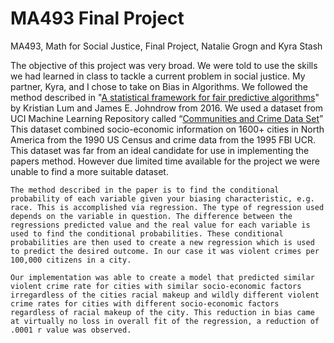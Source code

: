 # MA493 Final Project
MA493, Math for Social Justice, Final Project, Natalie Grogn and Kyra Stash

The objective of this project was very broad. We were told to use the skills we had learned in class to tackle a current problem in social justice. My partner, Kyra, and I chose to take on Bias in Algorithms. We followed the method described in "[A statistical framework for fair predictive algorithms](https://arxiv.org/pdf/1610.08077.pdf)" by Kristian Lum and James E. Johndrow from 2016.  We used a dataset from UCI Machine Learning Repository called “[Communities and Crime Data Set](https://archive.ics.uci.edu/ml/datasets/communities+and+crime#::text=UCI%20Machine%20Learning%20Repository%3A%20Communities%20and%20Crime%20Data%20Set&text=Abstract%3A%20Communities%20within%20the%20United,from%20the%201995%20FBI%20UCR)” This dataset combined socio-economic information on 1600+ cities in North America from the 1990 US Census and crime data from the 1995 FBI UCR. This dataset was far from an ideal candidate for use in implementing the papers method. However due limited time available for the project we were unable to find a more suitable dataset. 
	
	The method described in the paper is to find the conditional probability of each variable given your biasing characteristic, e.g. race. This is accomplished via regression. The type of regression used depends on the variable in question. The difference between the regressions predicted value and the real value for each variable is used to find the conditional probabilities. These conditional probabilities are then used to create a new regression which is used to predict the desired outcome. In our case it was violent crimes per 100,000 citizens in a city.
	
	Our implementation was able to create a model that predicted similar violent crime rate for cities with similar socio-economic factors irregardless of the cities racial makeup and wildly different violent crime rates for cities with different socio-economic factors regardless of racial makeup of the city. This reduction in bias came at virtually no loss in overall fit of the regression, a reduction of .0001 r value was observed.